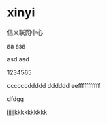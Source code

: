 # xinyi
信义联网中心

aa
asa

asd
asd

1234565

ccccccddddd
dddddd
eefffffffffff

dfdgg


jjjjjkkkkkkkkkk

